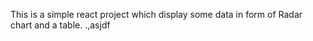 This is a simple react project which display some data in form of Radar chart and a table.
 .,asjdf
